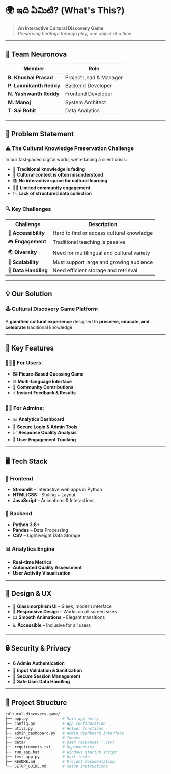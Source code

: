 # 🌍 ఇది ఏమిటి? (What's This?)

> **An Interactive Cultural Discovery Game**  
> _Preserving heritage through play, one object at a time._

---

## 👥 Team Neuronova

| Member                | Role                      |
|----------------------|---------------------------|
| **B. Khushal Prasad**     | Project Lead & Manager      |
| **P. Laxmikanth Reddy**   | Backend Developer           |
| **N. Yashwanth Reddy**    | Frontend Developer          |
| **M. Manoj**              | System Architect            |
| **T. Sai Rohit**          | Data Analytics              |

---

## 🎯 Problem Statement

### ⚠️ The Cultural Knowledge Preservation Challenge

In our fast-paced digital world, we're facing a silent crisis:

- 🧠 **Traditional knowledge is fading**
- 🧩 **Cultural context is often misunderstood**
- 📚 **No interactive space for cultural learning**
- 🙅‍♂️ **Limited community engagement**
- 📉 **Lack of structured data collection**

### 🔍 Key Challenges

| Challenge       | Description  |
|----------------|--------------|
| 📢 **Accessibility** | Hard to find or access cultural knowledge |
| 🎮 **Engagement**   | Traditional teaching is passive |
| 🌏 **Diversity**     | Need for multilingual and cultural variety |
| 🚀 **Scalability**   | Must support large and growing audience |
| 📂 **Data Handling** | Need efficient storage and retrieval |

---

## 💡 Our Solution

### 🕹️ Cultural Discovery Game Platform

A **gamified cultural experience** designed to **preserve, educate, and celebrate** traditional knowledge.

---

## 🧩 Key Features

### 👨‍👩‍👧 For Users:
- 🖼️ **Picure-Based Guessing Game**
- 🌐 **Multi-language Interface**
- 💬 **Community Contributions**
- ⚡ **Instant Feedback & Results**

### 👨‍💻 For Admins:
- 📊 **Analytics Dashboard**
- 🔐 **Secure Login & Admin Tools**
- 📈 **Response Quality Analysis**
- 📍 **User Engagement Tracking**

---

## 🖥️ Tech Stack

### 🚧 Frontend
- **Streamlit** – Interactive web apps in Python
- **HTML/CSS** – Styling + Layout
- **JavaScript** – Animations & Interactions

### 🧠 Backend
- **Python 3.8+**
- **Pandas** – Data Processing
- **CSV** – Lightweight Data Storage

### 📊 Analytics Engine
- **Real-time Metrics**
- **Automated Quality Assessment**
- **User Activity Visualization**

---

## 🎨 Design & UX

- 💎 **Glassmorphism UI** – Sleek, modern interface  
- 📱 **Responsive Design** – Works on all screen sizes  
- 🎞️ **Smooth Animations** – Elegant transitions  
- ♿ **Accessible** – Inclusive for all users  

---

## 🔒 Security & Privacy

- 🔒 **Admin Authentication**
- 🧼 **Input Validation & Sanitization**
- 🔄 **Secure Session Management**
- 📁 **Safe User Data Handling**

---

## 📁 Project Structure

```bash
cultural-discovery-game/
├── app.py               # Main app entry
├── config.py            # App configuration
├── utils.py             # Helper functions
├── admin_dashboard.py   # Admin dashboard interface
├── assets/              # Images
├── data/                # User responses (.csv)
├── requirements.txt     # Dependencies
├── run_app.bat          # Windows startup script
├── test_app.py          # Unit tests
├── README.md            # Project documentation
└── SETUP_GUIDE.md       # Setup instructions
